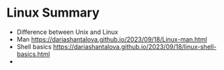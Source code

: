# Linux Summary
* Difference between Unix and Linux 
* Man <https://dariashantalova.github.io/2023/09/18/Linux-man.html>
* Shell basics <https://dariashantalova.github.io/2023/09/18/linux-shell-basics.html>
* 
